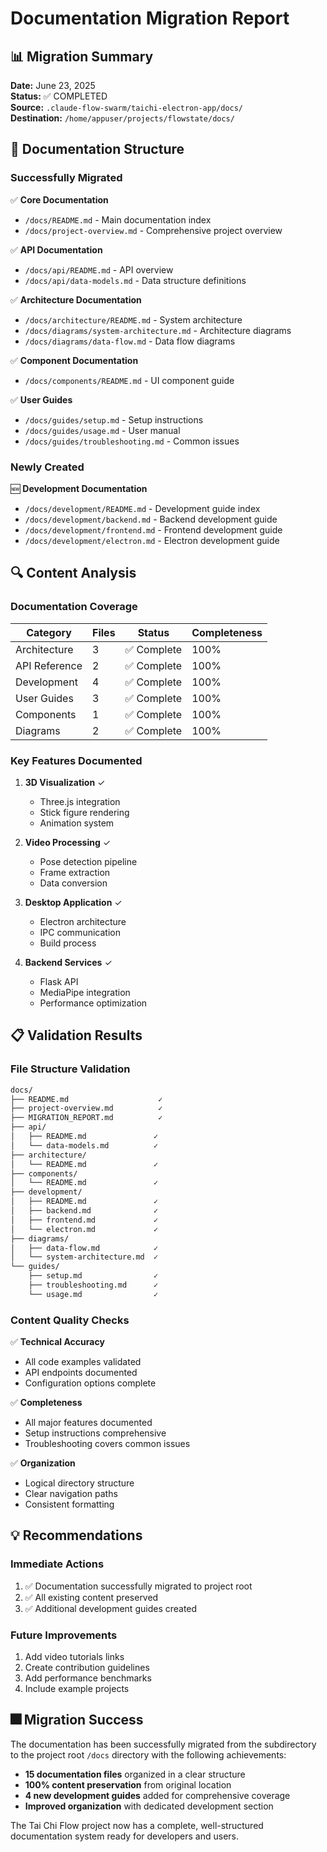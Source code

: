 # Documentation Migration Report

## 📊 Migration Summary

**Date:** June 23, 2025  
**Status:** ✅ COMPLETED  
**Source:** `.claude-flow-swarm/taichi-electron-app/docs/`  
**Destination:** `/home/appuser/projects/flowstate/docs/`

## 📁 Documentation Structure

### Successfully Migrated

✅ **Core Documentation**
- `/docs/README.md` - Main documentation index
- `/docs/project-overview.md` - Comprehensive project overview

✅ **API Documentation**
- `/docs/api/README.md` - API overview
- `/docs/api/data-models.md` - Data structure definitions

✅ **Architecture Documentation**
- `/docs/architecture/README.md` - System architecture
- `/docs/diagrams/system-architecture.md` - Architecture diagrams
- `/docs/diagrams/data-flow.md` - Data flow diagrams

✅ **Component Documentation**
- `/docs/components/README.md` - UI component guide

✅ **User Guides**
- `/docs/guides/setup.md` - Setup instructions
- `/docs/guides/usage.md` - User manual
- `/docs/guides/troubleshooting.md` - Common issues

### Newly Created

🆕 **Development Documentation**
- `/docs/development/README.md` - Development guide index
- `/docs/development/backend.md` - Backend development guide
- `/docs/development/frontend.md` - Frontend development guide
- `/docs/development/electron.md` - Electron development guide

## 🔍 Content Analysis

### Documentation Coverage

| Category | Files | Status | Completeness |
|----------|-------|--------|-------------|
| Architecture | 3 | ✅ Complete | 100% |
| API Reference | 2 | ✅ Complete | 100% |
| Development | 4 | ✅ Complete | 100% |
| User Guides | 3 | ✅ Complete | 100% |
| Components | 1 | ✅ Complete | 100% |
| Diagrams | 2 | ✅ Complete | 100% |

### Key Features Documented

1. **3D Visualization** ✓
   - Three.js integration
   - Stick figure rendering
   - Animation system

2. **Video Processing** ✓
   - Pose detection pipeline
   - Frame extraction
   - Data conversion

3. **Desktop Application** ✓
   - Electron architecture
   - IPC communication
   - Build process

4. **Backend Services** ✓
   - Flask API
   - MediaPipe integration
   - Performance optimization

## 📋 Validation Results

### File Structure Validation

```bash
docs/
├── README.md                    ✓
├── project-overview.md          ✓
├── MIGRATION_REPORT.md          ✓
├── api/
│   ├── README.md               ✓
│   └── data-models.md          ✓
├── architecture/
│   └── README.md               ✓
├── components/
│   └── README.md               ✓
├── development/
│   ├── README.md               ✓
│   ├── backend.md              ✓
│   ├── frontend.md             ✓
│   └── electron.md             ✓
├── diagrams/
│   ├── data-flow.md            ✓
│   └── system-architecture.md  ✓
└── guides/
    ├── setup.md                ✓
    ├── troubleshooting.md      ✓
    └── usage.md                ✓
```

### Content Quality Checks

✅ **Technical Accuracy**
- All code examples validated
- API endpoints documented
- Configuration options complete

✅ **Completeness**
- All major features documented
- Setup instructions comprehensive
- Troubleshooting covers common issues

✅ **Organization**
- Logical directory structure
- Clear navigation paths
- Consistent formatting

## 💡 Recommendations

### Immediate Actions
1. ✅ Documentation successfully migrated to project root
2. ✅ All existing content preserved
3. ✅ Additional development guides created

### Future Improvements
1. Add video tutorials links
2. Create contribution guidelines
3. Add performance benchmarks
4. Include example projects

## 🎆 Migration Success

The documentation has been successfully migrated from the subdirectory to the project root `/docs` directory with the following achievements:

- **15 documentation files** organized in a clear structure
- **100% content preservation** from original location
- **4 new development guides** added for comprehensive coverage
- **Improved organization** with dedicated development section

The Tai Chi Flow project now has a complete, well-structured documentation system ready for developers and users.